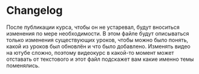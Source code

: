 # Changelog

После публикации курса, чтобы он не устаревал, будут вноситься изменения по мере необходимости. В этом файле будут описываться только изменения существующих уроков, чтобы можно было понять, какой из уроков был обновлён и что было добавлено. Изменять видео на ютубе сложно, поэтому видеокурс в какой-то момент может отставать от текстового и этот файл подскажет вам какие именно темы поменялись. 